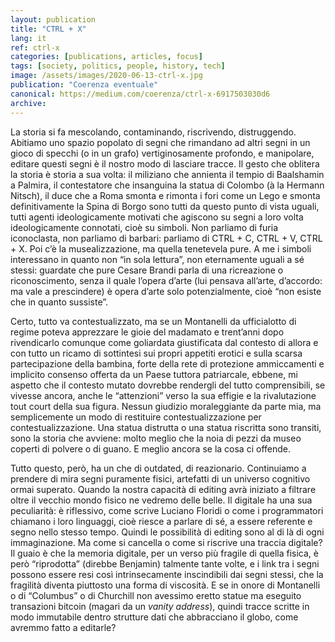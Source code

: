 ```yaml
---
layout: publication
title: "CTRL + X"
lang: it
ref: ctrl-x
categories: [publications, articles, focus]
tags: [society, politics, people, history, tech]
image: /assets/images/2020-06-13-ctrl-x.jpg
publication: "Coerenza eventuale"
canonical: https://medium.com/coerenza/ctrl-x-6917503030d6
archive:
---
```


La storia si fa mescolando, contaminando, riscrivendo, distruggendo. Abitiamo uno spazio popolato di segni che rimandano ad altri segni in un gioco di specchi (o in un grafo) vertiginosamente profondo, e manipolare, editare questi segni è il nostro modo di lasciare tracce. Il gesto che oblitera la storia è storia a sua volta: il miliziano che annienta il tempio di Baalshamin a Palmira, il contestatore che insanguina la statua di Colombo (à la Hermann Nitsch), il duce che a Roma smonta e rimonta i fori come un Lego e smonta definitivamente la Spina di Borgo sono tutti da questo punto di vista uguali, tutti agenti ideologicamente motivati che agiscono su segni a loro volta ideologicamente connotati, cioè su simboli. Non parliamo di furia iconoclasta, non parliamo di barbari: parliamo di CTRL + C, CTRL + V, CTRL + X. Poi c’è la musealizzazione, ma quella tenetevela pure. A me i simboli interessano in quanto non “in sola lettura”, non eternamente uguali a sé stessi: guardate che pure Cesare Brandi parla di una ricreazione o riconoscimento, senza il quale l’opera d’arte (lui pensava all’arte, d’accordo: ma vale a prescindere) è opera d’arte solo potenzialmente, cioè “non esiste che in quanto sussiste”.

Certo, tutto va contestualizzato, ma se un Montanelli da ufficialotto di regime poteva apprezzare le gioie del madamato e trent’anni dopo rivendicarlo comunque come goliardata giustificata dal contesto di allora e con tutto un ricamo di sottintesi sui propri appetiti erotici e sulla scarsa partecipazione della bambina, forte della rete di protezione ammiccamenti e implicito consenso offerta da un Paese tuttora patriarcale, ebbene, mi aspetto che il contesto mutato dovrebbe rendergli del tutto comprensibili, se vivesse ancora, anche le “attenzioni” verso la sua effigie e la rivalutazione tout court della sua figura. Nessun giudizio moraleggiante da parte mia, ma semplicemente un modo di restituire contestualizzazione per contestualizzazione. Una statua distrutta o una statua riscritta sono transiti, sono la storia che avviene: molto meglio che la noia di pezzi da museo coperti di polvere o di guano. E meglio ancora se la cosa ci offende.

Tutto questo, però, ha un che di outdated, di reazionario. Continuiamo a prendere di mira segni puramente fisici, artefatti di un universo cognitivo ormai superato. Quando la nostra capacità di editing avrà iniziato a filtrare oltre il vecchio mondo fisico ne vedremo delle belle. Il digitale ha una sua peculiarità: è riflessivo, come scrive Luciano Floridi o come i programmatori chiamano i loro linguaggi, cioè riesce a parlare di sé, a essere referente e segno nello stesso tempo. Quindi le possibilità di editing sono al di là di ogni immaginazione. Ma come si cancella o come si riscrive una traccia digitale? Il guaio è che la memoria digitale, per un verso più fragile di quella fisica, è però “riprodotta” (direbbe Benjamin) talmente tante volte, e i link tra i segni possono essere resi così intrinsecamente inscindibili dai segni stessi, che la fragilità diventa piuttosto una forma di viscosità. E se in onore di Montanelli o di “Columbus” o di Churchill non avessimo eretto statue ma eseguito transazioni bitcoin (magari da un *vanity address*), quindi tracce scritte in modo immutabile dentro strutture dati che abbracciano il globo, come avremmo fatto a editarle?
